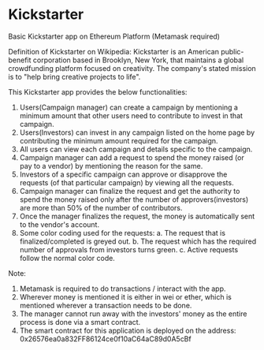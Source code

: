 # Kickstarter
Basic Kickstarter app on Ethereum Platform (Metamask required)

Definition of Kickstarter on Wikipedia: Kickstarter is an American public-benefit corporation based in Brooklyn, New York, that maintains a global crowdfunding platform focused on creativity. The company's stated mission is to "help bring creative projects to life".

This Kickstarter app provides the below functionalities:
1. Users(Campaign manager) can create a campaign by mentioning a minimum amount that other users need to contribute to invest in that campaign.
2. Users(Investors) can invest in any campaign listed on the home page by contributing the minimum amount required for the campaign.
3. All users can view each campaign and details specific to the campaign.
4. Campaign manager can add a request to spend the money raised (or pay to a vendor) by mentioning the reason for the same.
5. Investors of a specific campaign can approve or disapprove the requests (of that particular campaign) by viewing all the requests.
6. Campaign manager can finalize the request and get the authority to spend the money raised only after the number of approvers(investors) are more than 50% of the number of contributors.
7. Once the manager finalizes the request, the money is automatically sent to the vendor's account.
8. Some color coding used for the requests:
  a. The request that is finalized/completed is greyed out.
  b. The request which has the required number of approvals from investors turns green.
  c. Active requests follow the normal color code. 

Note:
1. Metamask is required to do transactions / interact with the app.
2. Wherever money is mentioned it is either in wei or ether, which is mentioned wherever a transaction needs to be done.
3. The manager cannot run away with the investors' money as the entire process is done via a smart contract.
4. The smart contract for this application is deployed on the address: 0x26576ea0a832FF86124ce0f10aC64aC89d0A5cBf
